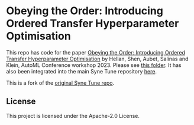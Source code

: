 # Obeying the Order: Introducing Ordered Transfer Hyperparameter Optimisation

This repo has code for the paper [Obeying the Order: Introducing Ordered Transfer Hyperparameter Optimisation](https://arxiv.org/abs/2306.16916) by Hellan, Shen, Aubet, Salinas and Klein, AutoML Conference workshop 2023. Please see [this folder](https://github.com/sighellan/syne-tune/tree/othpo-results/benchmarking/nursery/othpo). It has also been integrated into the main Syne Tune repository [here](https://github.com/awslabs/syne-tune/tree/main/benchmarking/nursery/othpo).

This is a fork of the [original Syne Tune repo](https://github.com/awslabs/syne-tune).


## License

This project is licensed under the Apache-2.0 License.
